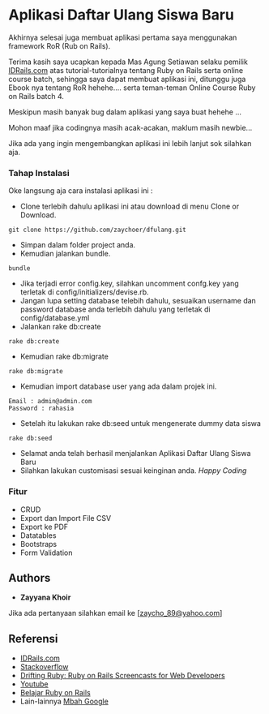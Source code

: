 # Aplikasi Daftar Ulang Siswa Baru

Akhirnya selesai juga membuat aplikasi pertama saya menggunakan framework RoR (Rub on Rails).

Terima kasih saya ucapkan kepada Mas Agung Setiawan selaku pemilik [IDRails.com](http://www.idrails.com/) atas tutorial-tutorialnya tentang Ruby on Rails serta online course batch, sehingga saya dapat membuat aplikasi ini, ditunggu juga Ebook nya tentang RoR hehehe.... serta teman-teman Online Course Ruby on Rails batch 4.

Meskipun masih banyak bug dalam aplikasi yang saya buat hehehe ...

Mohon maaf jika codingnya masih acak-acakan, maklum masih newbie...

Jika ada yang ingin mengembangkan aplikasi ini lebih lanjut sok silahkan aja.

### Tahap Instalasi

Oke langsung aja cara instalasi aplikasi ini :

* Clone terlebih dahulu aplikasi ini atau download di menu Clone or Download.
```
git clone https://github.com/zaychoer/dfulang.git
```
* Simpan dalam folder project anda.
* Kemudian jalankan bundle.
```
bundle
```
* Jika terjadi error config.key, silahkan uncomment confg.key yang terletak di config/initializers/devise.rb.
* Jangan lupa setting database telebih dahulu, sesuaikan username dan password database anda terlebih dahulu yang terletak di config/database.yml
* Jalankan rake db:create
```
rake db:create
```
* Kemudian rake db:migrate
```
rake db:migrate
```
* Kemudian import database user yang ada dalam projek ini.
```
Email : admin@admin.com
Password : rahasia
```
* Setelah itu lakukan rake db:seed untuk mengenerate dummy data siswa
```
rake db:seed
```
* Selamat anda telah berhasil menjalankan Aplikasi Daftar Ulang Siswa Baru
* Silahkan lakukan customisasi sesuai keinginan anda. *Happy Coding*

### Fitur
* CRUD
* Export dan Import File CSV
* Export ke PDF
* Datatables
* Bootstraps
* Form Validation

## Authors

* **Zayyana Khoir** 

Jika ada pertanyaan silahkan email ke [zaycho_89@yahoo.com] 

## Referensi
* [IDRails.com](http://www.idrails.com/)
* [Stackoverflow](https://stackoverflow.com/)
* [Drifting Ruby: Ruby on Rails Screencasts for Web Developers](https://www.driftingruby.com/)
* [Youtube](https://www.youtube.com/)
* [Belajar Ruby on Rails](http://www.belajarrubyonrails.com)
* Lain-lainnya [Mbah Google](https://www.google.com)

